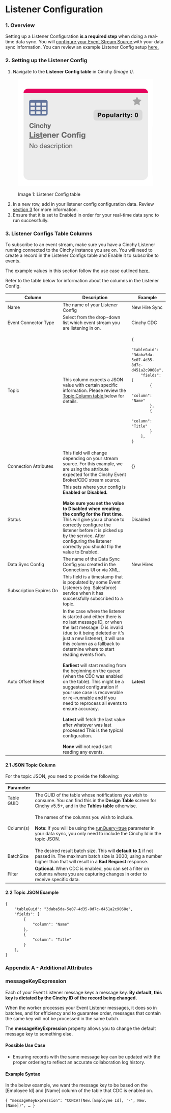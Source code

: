 # Listener Configuration

### 1. Overview <a href="#1.-listener-configs-table-columns" id="1.-listener-configs-table-columns"></a>

Setting up a Listener Configuration **is a required step** when doing a real-time data sync. You will [configure your Event Stream Source ](../supported-real-time-sync-stream-sources/)with your data sync information. You can review an example Listener Config setup [here.](broken-reference)

### 2. Setting up the Listener Config

1. Navigate to the **Listener Config table** in Cinchy _(Image 1)._

<figure><img src="../../.gitbook/assets/image (133).png" alt=""><figcaption><p>Image 1: Listener Config table</p></figcaption></figure>

2. In a new row, add in your listener config configuration data. Review [section 3](listener-configuration.md#1.-listener-configs-table-columns-1) for more information.
3. Ensure that it is set to Enabled in order for your real-time data sync to run successfully.

### 3. Listener Configs Table Columns <a href="#1.-listener-configs-table-columns" id="1.-listener-configs-table-columns"></a>

To subscribe to an event stream, make sure you have a Cinchy Listener running connected to the Cinchy instance you are on. You will need to create a record in the Listener Configs table and Enable it to subscribe to events.

The example values in this section follow the use case outlined [here.](broken-reference)

Refer to the table below for information about the columns in the Listener Config.

<table><thead><tr><th width="192">Column</th><th width="249.33333333333331">Description</th><th>Example</th></tr></thead><tbody><tr><td>Name</td><td>The name of your Listener Config</td><td>New Hire Sync</td></tr><tr><td>Event Connector Type</td><td>Select from the drop-down list which event stream you are listening in on.</td><td>Cinchy CDC</td></tr><tr><td>Topic</td><td>This column expects a JSON value with certain specific information. Please review the <a href="listener-configuration.md#4.1-json-topic-column">Topic Column table </a>below for details.</td><td><pre><code>{
    "tableGuid": "3daba5da-5e07-4d35-8d7c-d451a2c9068e",
    "fields": [
        {
            "column": "Name"
        },
        {
            "column": "Title"
        }
    ],
}
</code></pre></td></tr><tr><td>Connection Attributes</td><td>This field will change depending on your stream source. For this example, we are using the attribute expected for the Cinchy Event Broker/CDC stream source.</td><td>{}</td></tr><tr><td>Status</td><td>This sets where your config is <strong>Enabled or Disabled.</strong><br><br><strong>Make sure you set the value to Disabled when creating the config for the first time</strong>. This will give you a chance to correctly configure the listener before it is picked up by the service. After configuring the listener correctly you should flip the value to Enabled.</td><td>Disabled</td></tr><tr><td>Data Sync Config</td><td>The name of the Data Sync Config you created in the Connections UI or via XML.</td><td>New Hires</td></tr><tr><td>Subscription Expires On</td><td>This field is a timestamp that is populated by some Event Listeners (eg. Salesforce) service when it has successfully subscribed to a topic.</td><td></td></tr><tr><td>Auto Offset Reset</td><td>In the case where the listener is started and either there is no last message ID, or when the last message ID is invalid (due to it being deleted or it's just a new listener), it will use this column as a fallback to determine where to start reading events from.<br><br><strong>Earliest</strong> will start reading from the beginning on the queue (when the CDC was enabled on the table). This might be a suggested configuration if your use case is recoverable or re-runnable and if you need to reprocess all events to ensure accuracy.<br><br><strong>Latest</strong> will fetch the last value after whatever was last processed This is the typical configuration.<br><br><strong>None</strong> will not read start reading any events.</td><td><strong>Latest</strong></td></tr></tbody></table>

#### 2.1 JSON Topic Column

For the topic JSON, you need to provide the following:

| Parameter  |                                                                                                                                                                                                                                                                                                                                              |
| ---------- | -------------------------------------------------------------------------------------------------------------------------------------------------------------------------------------------------------------------------------------------------------------------------------------------------------------------------------------------- |
| Table GUID | The GUID of the table whose notifications you wish to consume. You can find this in the **Design Table** screen for Cinchy v5.5+, and in the **Tables table** otherwise.                                                                                                                                                                     |
| Column(s)  | <p>The names of the columns you wish to include.<br><br><strong>Note:</strong> If you will be using the <a href="https://cli.docs.cinchy.com/builder-guide/configuring-a-data-sync/supported-data-sources/cinchy-event-broker">runQuery=true</a> parameter in your data sync, you only need to include the Cinchy Id in the topic JSON. </p> |
| BatchSize  | The desired result batch size. This will **default to 1** if not passed in. The maximum batch size is 1000; using a number higher than that will result in a **Bad Request** response.                                                                                                                                                       |
| Filter     | **Optional.** When CDC is enabled, you can set a filter on columns where you are capturing changes in order to receive specific data.                                                                                                                                                                                                        |

#### 2.2 Topic JSON Example

```
{
    "tableGuid": "3daba5da-5e07-4d35-8d7c-d451a2c9068e",
    "fields": [
        {
            "column": "Name"
        },
        {
            "column": "Title"
        }
    ],
}
```

### Appendix A - Additional Attributes <a href="#3.-listener-topics-additional-attributes" id="3.-listener-topics-additional-attributes"></a>

### messageKeyExpression

Each of your Event Listener message keys a message key. **By default, this key is dictated by the Cinchy ID of the record being changed.**

When the worker processes your Event Listener messages, it does so in batches, and for efficiency and to guarantee order, messages that contain the same key will not be processed in the same batch.

The **messageKeyExpression** property allows you to change the default message key to something else.

#### Possible Use Case

* Ensuring records with the same message key can be updated with the proper ordering to reflect an accurate collaboration log history.

#### Example Syntax

In the below example, we want the message key to be based on the \[Employee Id] and \[Name] column of the table that CDC is enabled on.

```
{ "messageKeyExpression": "CONCAT(New.[Employee Id], '-', New.[Name])", … }
```
